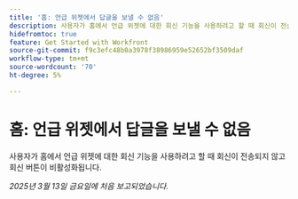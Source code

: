 ```yaml
---
title: '홈: 언급 위젯에서 답글을 보낼 수 없음'
description: 사용자가 홈에서 언급 위젯에 대한 회신 기능을 사용하려고 할 때 회신이 전송되지 않고 회신 버튼이 비활성화됩니다.
hidefromtoc: true
feature: Get Started with Workfront
source-git-commit: f9c3efc48b0a3978f38986959e52652bf3509daf
workflow-type: tm+mt
source-wordcount: '70'
ht-degree: 5%

---
```



# 홈: 언급 위젯에서 답글을 보낼 수 없음

사용자가 홈에서 언급 위젯에 대한 회신 기능을 사용하려고 할 때 회신이 전송되지 않고 회신 버튼이 비활성화됩니다.

_2025년 3월 13일 금요일에 처음 보고되었습니다._

